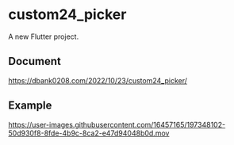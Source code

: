# custom24_picker

A new Flutter project.

## Document 

https://dbank0208.com/2022/10/23/custom24_picker/

## Example

https://user-images.githubusercontent.com/16457165/197348102-50d930f8-8fde-4b9c-8ca2-e47d94048b0d.mov
